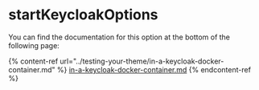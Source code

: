 # startKeycloakOptions

You can find the documentation for this option at the bottom of the following page:

{% content-ref url="../testing-your-theme/in-a-keycloak-docker-container.md" %}
[in-a-keycloak-docker-container.md](../testing-your-theme/in-a-keycloak-docker-container.md)
{% endcontent-ref %}

